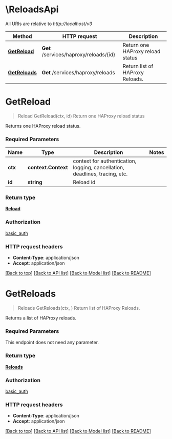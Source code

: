 # \ReloadsApi

All URIs are relative to *http://localhost/v3*

Method | HTTP request | Description
------------- | ------------- | -------------
[**GetReload**](ReloadsApi.md#GetReload) | **Get** /services/haproxy/reloads/{id} | Return one HAProxy reload status
[**GetReloads**](ReloadsApi.md#GetReloads) | **Get** /services/haproxy/reloads | Return list of HAProxy Reloads.


# **GetReload**
> Reload GetReload(ctx, id)
Return one HAProxy reload status

Returns one HAProxy reload status.

### Required Parameters

Name | Type | Description  | Notes
------------- | ------------- | ------------- | -------------
 **ctx** | **context.Context** | context for authentication, logging, cancellation, deadlines, tracing, etc.
  **id** | **string**| Reload id | 

### Return type

[**Reload**](reload.md)

### Authorization

[basic_auth](../README.md#basic_auth)

### HTTP request headers

 - **Content-Type**: application/json
 - **Accept**: application/json

[[Back to top]](#) [[Back to API list]](../README.md#documentation-for-api-endpoints) [[Back to Model list]](../README.md#documentation-for-models) [[Back to README]](../README.md)

# **GetReloads**
> Reloads GetReloads(ctx, )
Return list of HAProxy Reloads.

Returns a list of HAProxy reloads.

### Required Parameters
This endpoint does not need any parameter.

### Return type

[**Reloads**](reloads.md)

### Authorization

[basic_auth](../README.md#basic_auth)

### HTTP request headers

 - **Content-Type**: application/json
 - **Accept**: application/json

[[Back to top]](#) [[Back to API list]](../README.md#documentation-for-api-endpoints) [[Back to Model list]](../README.md#documentation-for-models) [[Back to README]](../README.md)

